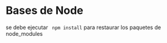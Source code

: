 Bases de Node
====================

se debe ejecutar ``` npm install``` para restaurar los paquetes de node_modules